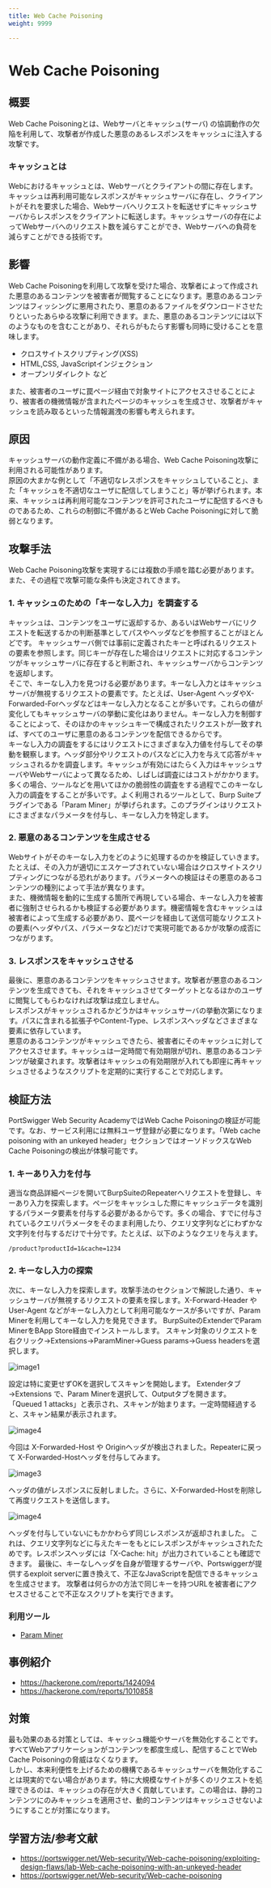 ```yaml
---
title: Web Cache Poisoning
weight: 9999

---
```


# Web Cache Poisoning
## 概要
Web Cache Poisoningとは、Webサーバとキャッシュ(サーバ) の協調動作の欠陥を利用して、攻撃者が作成した悪意のあるレスポンスをキャッシュに注入する攻撃です。  
### キャッシュとは
Webにおけるキャッシュとは、Webサーバとクライアントの間に存在します。キャッシュは再利用可能なレスポンスがキャッシュサーバに存在し、クライアントがそれを要求した場合、Webサーバへリクエストを転送せずにキャッシュサーバからレスポンスをクライアントに転送します。キャッシュサーバの存在によってWebサーバへのリクエスト数を減らすことができ、Webサーバへの負荷を減らすことができる技術です。

## 影響
Web Cache Poisoningを利用して攻撃を受けた場合、攻撃者によって作成された悪意のあるコンテンツを被害者が閲覧することになります。悪意のあるコンテンツはフィッシングに悪用されたり、悪意のあるファイルをダウンロードさせたりといったあらゆる攻撃に利用できます。また、悪意のあるコンテンツには以下のようなものを含むことがあり、それらがもたらす影響も同時に受けることを意味します。
* クロスサイトスクリプティング(XSS)
* HTML,CSS, JavaScriptインジェクション
* オープンリダイレクト など
  
また、被害者のユーザに罠ページ経由で対象サイトにアクセスさせることにより、被害者の機微情報が含まれたページのキャッシュを生成させ、攻撃者がキャッシュを読み取るといった情報漏洩の影響も考えられます。

## 原因
キャッシュサーバの動作定義に不備がある場合、Web Cache Poisoning攻撃に利用される可能性があります。  
原因の大まかな例として「不適切なレスポンスをキャッシュしていること」、また「キャッシュを不適切なユーザに配信してしまうこと」等が挙げられます。本来、キャッシュは再利用可能なコンテンツを許可されたユーザに配信するべきものであるため、これらの制御に不備があるとWeb Cache Poisoningに対して脆弱となります。

## 攻撃手法
Web Cache Poisoning攻撃を実現するには複数の手順を踏む必要があります。また、その過程で攻撃可能な条件も決定されてきます。  

### 1. キャッシュのための「キーなし入力」を調査する
キャッシュは、コンテンツをユーザに返却するか、あるいはWebサーバにリクエストを転送するかの判断基準としてパスやヘッダなどを参照することがほとんどです。
キャッシュサーバ側では事前に定義されたキーと呼ばれるリクエストの要素を参照します。同じキーが存在した場合はリクエストに対応するコンテンツがキャッシュサーバに存在すると判断され、キャッシュサーバからコンテンツを返却します。  
そこで、キーなし入力を見つける必要があります。キーなし入力とはキャッシュサーバが無視するリクエストの要素です。たとえば、User-Agent ヘッダやX-Forwarded-Forヘッダなどはキーなし入力となることが多いです。これらの値が変化してもキャッシュサーバの挙動に変化はありません。キーなし入力を制御することによって、そのほかのキャッシュキーで構成されたリクエストが一致すれば、すべてのユーザに悪意のあるコンテンツを配信できるからです。  
キーなし入力の調査をするにはリクエストにさまざまな入力値を付与してその挙動を観察します。ヘッダ部分やリクエストのパスなどに入力を与えて応答がキャッシュされるかを調査します。キャッシュが有効にはたらく入力はキャッシュサーバやWebサーバによって異なるため、しばしば調査にはコストがかかります。多くの場合、ツールなどを用いてほかの脆弱性の調査をする過程でこのキーなし入力の調査をすることが多いです。よく利用されるツールとして、Burp Suiteプラグインである「Param Miner」が挙げられます。このプラグインはリクエストにさまざまなパラメータを付与し、キーなし入力を特定します。  

### 2. 悪意のあるコンテンツを生成させる
Webサイトがそのキーなし入力をどのように処理するのかを検証していきます。たとえば、その入力が適切にエスケープされていない場合はクロスサイトスクリプティングにつながる恐れがあります。パラメータへの検証はその悪意のあるコンテンツの種別によって手法が異なります。  
また、機微情報を動的に生成する箇所で再現している場合、キーなし入力を被害者に強制させられるかも検証する必要があります。機密情報を含むキャッシュは被害者によって生成する必要があり、罠ページを経由して送信可能なリクエストの要素(ヘッダやパス、パラメータなど)だけで実現可能であるかが攻撃の成否につながります。

### 3. レスポンスをキャッシュさせる
最後に、悪意のあるコンテンツをキャッシュさせます。攻撃者が悪意のあるコンテンツを生成できても、それをキャッシュさせてターゲットとなるほかのユーザに閲覧してもらわなければ攻撃は成立しません。  
レスポンスがキャッシュされるかどうかはキャッシュサーバの挙動次第になります。パスに含まれる拡張子やContent-Type、レスポンスヘッダなどさまざまな要素に依存しています。  
悪意のあるコンテンツがキャッシュできたら、被害者にそのキャッシュに対してアクセスさせます。キャッシュは一定時間で有効期限が切れ、悪意のあるコンテンツが破棄されます。攻撃者はキャッシュの有効期限が入れても即座に再キャッシュさせるようなスクリプトを定期的に実行することで対応します。

## 検証方法
PortSwigger Web Security AcademyではWeb Cache Poisoningの検証が可能です。なお、サービス利用には無料ユーザ登録が必要になります。「Web cache poisoning with an unkeyed header」セクションではオーソドックスなWeb Cache Poisoningの検出が体験可能です。

### 1. キーあり入力を付与
適当な商品詳細ページを開いてBurpSuiteのRepeaterへリクエストを登録し、キーあり入力を探索します。ページをキャッシュした際にキャッシュデータを識別するパラメータ要素を付与する必要があるからです。多くの場合、すでに付与されているクエリパラメータをそのまま利用したり、クエリ文字列などにわずかな文字列を付与するだけで十分です。たとえば、以下のようなクエリを与えます。

`/product?productId=1&cache=1234`

### 2. キーなし入力の探索
次に、キーなし入力を探索します。攻撃手法のセクションで解説した通り、キャッシュサーバが無視するリクエストの要素を探します。X-Forward-Header や User-Agent などがキーなし入力として利用可能なケースが多いですが、Param Minerを利用してキーなし入力を発見できます。
BurpSuiteのExtenderでParam MinerをBApp Store経由でインストールします。
スキャン対象のリクエストを右クリック→Extensions→ParamMiner→Guess params→Guess headersを選択します。

![image1](./web_cache_poisoning_image1.png)

設定は特に変更せずOKを選択してスキャンを開始します。
Extenderタブ→Extensions で、Param Minerを選択して、Outputタブを開きます。
「Queued 1 attacks」と表示され、スキャンが始まります。一定時間経過すると、スキャン結果が表示されます。

![image4](./web_cache_poisoning_image2.png)

今回は X-Forwarded-Host や Originヘッダが検出されました。Repeaterに戻って X-Forwarded-Hostヘッダを付与してみます。

![image3](./web_cache_poisoning_image3.png)

ヘッダの値がレスポンスに反射しました。さらに、X-Forwarded-Hostを削除して再度リクエストを送信します。

![image4](./web_cache_poisoning_image4.png)

ヘッダを付与していないにもかかわらず同じレスポンスが返却されました。
これは、クエリ文字列などに与えたキーをもとにレスポンスがキャッシュされたためです。レスポンスヘッダには「X-Cache: hit」が出力されていることも確認できます。
最後に、キーなしヘッダを自身が管理するサーバや、Portswiggerが提供するexploit serverに置き換えて、不正なJavaScriptを配信できるキャッシュを生成させます。
攻撃者は何らかの方法で同じキーを持つURLを被害者にアクセスさせることで不正なスクリプトを実行できます。

### 利用ツール
* [Param Miner](https://github.com/PortSwigger/param-miner)

## 事例紹介
* https://hackerone.com/reports/1424094
* https://hackerone.com/reports/1010858

## 対策
最も効果のある対策としては、キャッシュ機能やサーバを無効化することです。すべてWebアプリケーションがコンテンツを都度生成し、配信することでWeb Cache Poisoningの脅威はなくなります。  
しかし、本来利便性を上げるための機構であるキャッシュサーバを無効化することは現実的でない場合があります。特に大規模なサイトが多くのリクエストを処理できるのは、キャッシュの存在が大きく貢献しています。この場合は、静的コンテンツにのみキャッシュを適用させ、動的コンテンツはキャッシュさせないようにすることが対策になります。

## 学習方法/参考文献
* https://portswigger.net/Web-security/Web-cache-poisoning/exploiting-design-flaws/lab-Web-cache-poisoning-with-an-unkeyed-header
* https://portswigger.net/Web-security/Web-cache-poisoning
